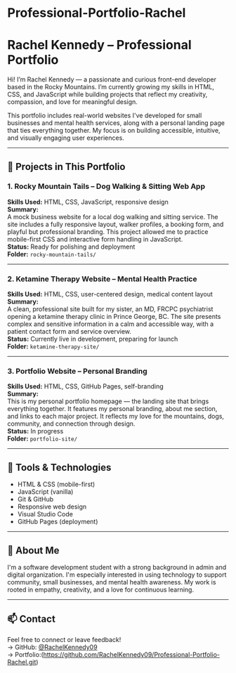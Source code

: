 # Professional-Portfolio-Rachel
# Rachel Kennedy – Professional Portfolio

Hi! I’m Rachel Kennedy — a passionate and curious front-end developer based in the Rocky Mountains. I’m currently growing my skills in HTML, CSS, and JavaScript while building projects that reflect my creativity, compassion, and love for meaningful design.

This portfolio includes real-world websites I've developed for small businesses and mental health services, along with a personal landing page that ties everything together. My focus is on building accessible, intuitive, and visually engaging user experiences.

---

## 🌱 Projects in This Portfolio

### 1. **Rocky Mountain Tails** – Dog Walking & Sitting Web App  
**Skills Used:** HTML, CSS, JavaScript, responsive design  
**Summary:**  
A mock business website for a local dog walking and sitting service. The site includes a fully responsive layout, walker profiles, a booking form, and playful but professional branding. This project allowed me to practice mobile-first CSS and interactive form handling in JavaScript.  
**Status:** Ready for polishing and deployment  
**Folder:** `rocky-mountain-tails/`

---

### 2. **Ketamine Therapy Website** – Mental Health Practice  
**Skills Used:** HTML, CSS, user-centered design, medical content layout  
**Summary:**  
A clean, professional site built for my sister, an MD, FRCPC psychiatrist opening a ketamine therapy clinic in Prince George, BC. The site presents complex and sensitive information in a calm and accessible way, with a patient contact form and service overview.  
**Status:** Currently live in development, preparing for launch  
**Folder:** `ketamine-therapy-site/`

---

### 3. **Portfolio Website** – Personal Branding  
**Skills Used:** HTML, CSS, GitHub Pages, self-branding  
**Summary:**  
This is my personal portfolio homepage — the landing site that brings everything together. It features my personal branding, about me section, and links to each major project. It reflects my love for the mountains, dogs, community, and connection through design.  
**Status:** In progress  
**Folder:** `portfolio-site/`

---

## 🧰 Tools & Technologies
- HTML & CSS (mobile-first)
- JavaScript (vanilla)
- Git & GitHub
- Responsive web design
- Visual Studio Code
- GitHub Pages (deployment)

---

## 🌄 About Me
I'm a software development student with a strong background in admin and digital organization. I'm especially interested in using technology to support community, small businesses, and mental health awareness. My work is rooted in empathy, creativity, and a love for continuous learning.

---

## 📫 Contact  
Feel free to connect or leave feedback!  
→ GitHub: [@RachelKennedy09](https://github.com/RachelKennedy09)  
→ Portfolio:(https://github.com/RachelKennedy09/Professional-Portfolio-Rachel.git)

